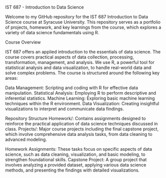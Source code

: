 IST 687 - Introduction to Data Science

Welcome to my GitHub repository for the IST 687 Introduction to Data Science course at Syracuse University. This repository serves as a portfolio of projects, homework, and key learnings from the course, which explores a variety of data science fundamentals using R.

Course Overview

IST 687 offers an applied introduction to the essentials of data science. The course covers practical aspects of data collection, processing, transformation, management, and analysis. We use R, a powerful tool for statistical analysis and data visualization, to handle real-world data and solve complex problems. The course is structured around the following key areas:

Data Management: Scripting and coding with R for effective data manipulation.
Statistical Analysis: Employing R to perform descriptive and inferential statistics.
Machine Learning: Exploring basic machine learning techniques within the R environment.
Data Visualization: Creating insightful visualizations to interpret and communicate data findings.

Repository Structure
Homework/: Contains assignments designed to reinforce the practical application of data science techniques discussed in class.
Projects/: Major course projects including the final capstone project, which involve comprehensive data analysis tasks, from data cleaning to advanced modeling.


Homework Assignments: These tasks focus on specific aspects of data science, such as data cleaning, visualization, and basic modeling, to strengthen foundational skills.
Capstone Project: A group project that involves analyzing a provided dataset, applying various data science methods, and presenting the findings with detailed visualizations.

